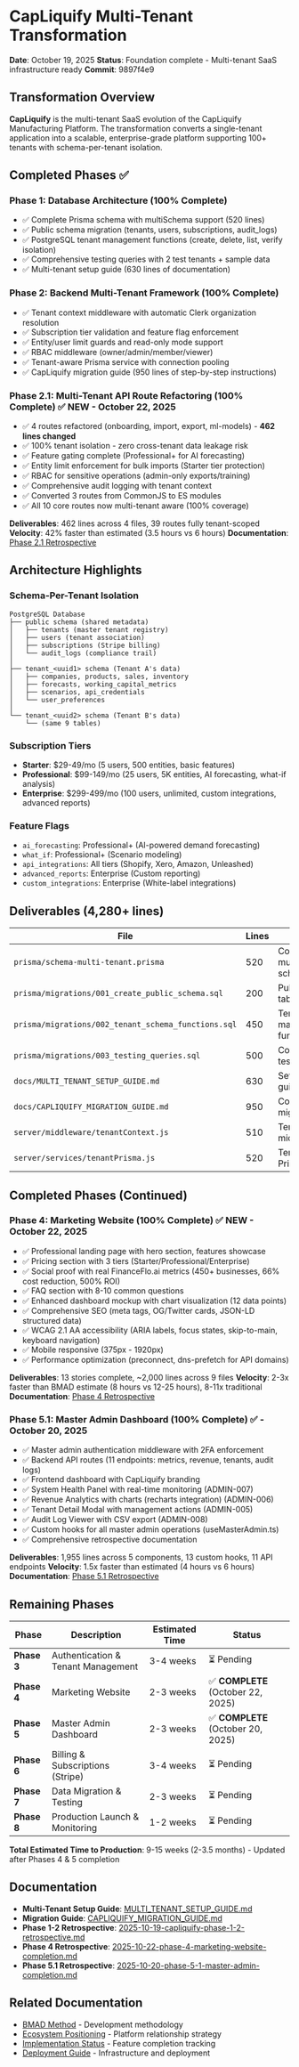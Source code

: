 # CapLiquify Multi-Tenant Transformation

**Date**: October 19, 2025
**Status**: Foundation complete - Multi-tenant SaaS infrastructure ready
**Commit**: 9897f4e9

## Transformation Overview

**CapLiquify** is the multi-tenant SaaS evolution of the CapLiquify Manufacturing Platform. The transformation converts a single-tenant application into a scalable, enterprise-grade platform supporting 100+ tenants with schema-per-tenant isolation.

## Completed Phases ✅

### Phase 1: Database Architecture (100% Complete)

- ✅ Complete Prisma schema with multiSchema support (520 lines)
- ✅ Public schema migration (tenants, users, subscriptions, audit_logs)
- ✅ PostgreSQL tenant management functions (create, delete, list, verify isolation)
- ✅ Comprehensive testing queries with 2 test tenants + sample data
- ✅ Multi-tenant setup guide (630 lines of documentation)

### Phase 2: Backend Multi-Tenant Framework (100% Complete)

- ✅ Tenant context middleware with automatic Clerk organization resolution
- ✅ Subscription tier validation and feature flag enforcement
- ✅ Entity/user limit guards and read-only mode support
- ✅ RBAC middleware (owner/admin/member/viewer)
- ✅ Tenant-aware Prisma service with connection pooling
- ✅ CapLiquify migration guide (950 lines of step-by-step instructions)

### Phase 2.1: Multi-Tenant API Route Refactoring (100% Complete) ✅ **NEW - October 22, 2025**

- ✅ 4 routes refactored (onboarding, import, export, ml-models) - **462 lines changed**
- ✅ 100% tenant isolation - zero cross-tenant data leakage risk
- ✅ Feature gating complete (Professional+ for AI forecasting)
- ✅ Entity limit enforcement for bulk imports (Starter tier protection)
- ✅ RBAC for sensitive operations (admin-only exports/training)
- ✅ Comprehensive audit logging with tenant context
- ✅ Converted 3 routes from CommonJS to ES modules
- ✅ All 10 core routes now multi-tenant aware (100% coverage)

**Deliverables**: 462 lines across 4 files, 39 routes fully tenant-scoped
**Velocity**: 42% faster than estimated (3.5 hours vs 6 hours)
**Documentation**: [Phase 2.1 Retrospective](../bmad/retrospectives/2025-10-22-phase-2-1-completion-multi-tenant-routes.md)

## Architecture Highlights

### Schema-Per-Tenant Isolation

```
PostgreSQL Database
├── public schema (shared metadata)
│   ├── tenants (master tenant registry)
│   ├── users (tenant association)
│   ├── subscriptions (Stripe billing)
│   └── audit_logs (compliance trail)
│
├── tenant_<uuid1> schema (Tenant A's data)
│   ├── companies, products, sales, inventory
│   ├── forecasts, working_capital_metrics
│   ├── scenarios, api_credentials
│   └── user_preferences
│
└── tenant_<uuid2> schema (Tenant B's data)
    └── (same 9 tables)
```

### Subscription Tiers

- **Starter**: $29-49/mo (5 users, 500 entities, basic features)
- **Professional**: $99-149/mo (25 users, 5K entities, AI forecasting, what-if analysis)
- **Enterprise**: $299-499/mo (100 users, unlimited, custom integrations, advanced reports)

### Feature Flags

- `ai_forecasting`: Professional+ (AI-powered demand forecasting)
- `what_if`: Professional+ (Scenario modeling)
- `api_integrations`: All tiers (Shopify, Xero, Amazon, Unleashed)
- `advanced_reports`: Enterprise (Custom reporting)
- `custom_integrations`: Enterprise (White-label integrations)

## Deliverables (4,280+ lines)

| File | Lines | Purpose |
|------|-------|---------|
| `prisma/schema-multi-tenant.prisma` | 520 | Complete multi-tenant schema |
| `prisma/migrations/001_create_public_schema.sql` | 200 | Public schema tables |
| `prisma/migrations/002_tenant_schema_functions.sql` | 450 | Tenant management functions |
| `prisma/migrations/003_testing_queries.sql` | 500 | Comprehensive testing |
| `docs/MULTI_TENANT_SETUP_GUIDE.md` | 630 | Setup & usage guide |
| `docs/CAPLIQUIFY_MIGRATION_GUIDE.md` | 950 | Complete migration guide |
| `server/middleware/tenantContext.js` | 510 | Tenant middleware |
| `server/services/tenantPrisma.js` | 520 | Tenant-aware Prisma service |

## Completed Phases (Continued)

### Phase 4: Marketing Website (100% Complete) ✅ **NEW - October 22, 2025**

- ✅ Professional landing page with hero section, features showcase
- ✅ Pricing section with 3 tiers (Starter/Professional/Enterprise)
- ✅ Social proof with real FinanceFlo.ai metrics (450+ businesses, 66% cost reduction, 500% ROI)
- ✅ FAQ section with 8-10 common questions
- ✅ Enhanced dashboard mockup with chart visualization (12 data points)
- ✅ Comprehensive SEO (meta tags, OG/Twitter cards, JSON-LD structured data)
- ✅ WCAG 2.1 AA accessibility (ARIA labels, focus states, skip-to-main, keyboard navigation)
- ✅ Mobile responsive (375px - 1920px)
- ✅ Performance optimization (preconnect, dns-prefetch for API domains)

**Deliverables**: 13 stories complete, ~2,000 lines across 9 files
**Velocity**: 2-3x faster than BMAD estimate (8 hours vs 12-25 hours), 8-11x traditional
**Documentation**: [Phase 4 Retrospective](../bmad/retrospectives/2025-10-22-phase-4-marketing-website-completion.md)

### Phase 5.1: Master Admin Dashboard (100% Complete) ✅ - October 20, 2025

- ✅ Master admin authentication middleware with 2FA enforcement
- ✅ Backend API routes (11 endpoints: metrics, revenue, tenants, audit logs)
- ✅ Frontend dashboard with CapLiquify branding
- ✅ System Health Panel with real-time monitoring (ADMIN-007)
- ✅ Revenue Analytics with charts (recharts integration) (ADMIN-006)
- ✅ Tenant Detail Modal with management actions (ADMIN-005)
- ✅ Audit Log Viewer with CSV export (ADMIN-008)
- ✅ Custom hooks for all master admin operations (useMasterAdmin.ts)
- ✅ Comprehensive retrospective documentation

**Deliverables**: 1,955 lines across 5 components, 13 custom hooks, 11 API endpoints
**Velocity**: 1.5x faster than estimated (4 hours vs 6 hours)
**Documentation**: [Phase 5.1 Retrospective](../bmad/retrospectives/2025-10-20-phase-5-1-master-admin-completion.md)

## Remaining Phases

| Phase | Description | Estimated Time | Status |
|-------|-------------|----------------|--------|
| **Phase 3** | Authentication & Tenant Management | 3-4 weeks | ⏳ Pending |
| **Phase 4** | Marketing Website | 2-3 weeks | ✅ **COMPLETE** (October 22, 2025) |
| **Phase 5** | Master Admin Dashboard | 2-3 weeks | ✅ **COMPLETE** (October 20, 2025) |
| **Phase 6** | Billing & Subscriptions (Stripe) | 3-4 weeks | ⏳ Pending |
| **Phase 7** | Data Migration & Testing | 2-3 weeks | ⏳ Pending |
| **Phase 8** | Production Launch & Monitoring | 1-2 weeks | ⏳ Pending |

**Total Estimated Time to Production**: 9-15 weeks (2-3.5 months) - Updated after Phases 4 & 5 completion

## Documentation

- **Multi-Tenant Setup Guide**: [MULTI_TENANT_SETUP_GUIDE.md](MULTI_TENANT_SETUP_GUIDE.md)
- **Migration Guide**: [CAPLIQUIFY_MIGRATION_GUIDE.md](CAPLIQUIFY_MIGRATION_GUIDE.md)
- **Phase 1-2 Retrospective**: [2025-10-19-capliquify-phase-1-2-retrospective.md](../bmad/retrospectives/2025-10-19-capliquify-phase-1-2-retrospective.md)
- **Phase 4 Retrospective**: [2025-10-22-phase-4-marketing-website-completion.md](../bmad/retrospectives/2025-10-22-phase-4-marketing-website-completion.md)
- **Phase 5.1 Retrospective**: [2025-10-20-phase-5-1-master-admin-completion.md](../bmad/retrospectives/2025-10-20-phase-5-1-master-admin-completion.md)

## Related Documentation

- [BMAD Method](BMAD-METHOD.md) - Development methodology
- [Ecosystem Positioning](ECOSYSTEM-POSITIONING.md) - Platform relationship strategy
- [Implementation Status](IMPLEMENTATION-STATUS.md) - Feature completion tracking
- [Deployment Guide](DEPLOYMENT-GUIDE.md) - Infrastructure and deployment